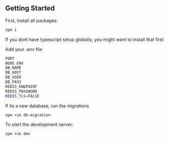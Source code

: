## Getting Started

First, install all packages:

```bash
npm i
```

If you dont have typescript setup globally, you might want to install that first

Add your .env file
```bash
PORT
NODE_ENV
DB_NAME
DB_HOST
DB_USER
DB_PASS
REDIS_ENDPOINT
REDIS_PASSWORD
REDIS_TLS=FALSE
```

If its a new database, run the migrations
```bash
npm run db-migration
```

To start the development server:

```bash
npm run dev
```
